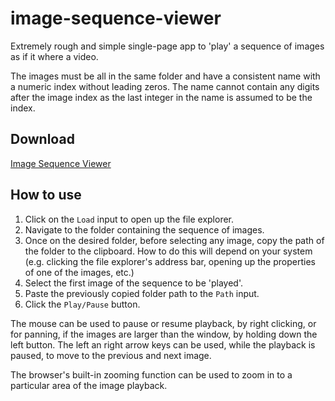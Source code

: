 # image-sequence-viewer
Extremely rough and simple single-page app to 'play' a sequence of images as if it where a video.

The images must be all in the same folder and have a consistent name with a numeric index without leading zeros. The name cannot contain any digits after the image index as the last integer in the name is assumed to be the index.

## Download

[Image Sequence Viewer](https://github.com/JaumeRibas/image-sequence-viewer/releases/download/v1.0.0/image-sequence-viewer.html)

## How to use

1. Click on the `Load` input to open up the file explorer.
2. Navigate to the folder containing the sequence of images.
3. Once on the desired folder, before selecting any image, copy the path of the folder to the clipboard. How to do this will depend on your system (e.g. clicking the file explorer's address bar, opening up the properties of one of the images, etc.)
4. Select the first image of the sequence to be 'played'.
5. Paste the previously copied folder path to the `Path` input.
6. Click the `Play/Pause` button.

The mouse can be used to pause or resume playback, by right clicking, or for panning, if the images are larger than the window, by holding down the left button.
The left an right arrow keys can be used, while the playback is paused, to move to the previous and next image.

The browser's built-in zooming function can be used to zoom in to a particular area of the image playback.
